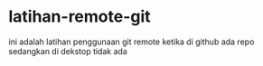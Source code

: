 # latihan-remote-git
ini adalah latihan penggunaan git remote ketika di github ada repo sedangkan di dekstop tidak ada
